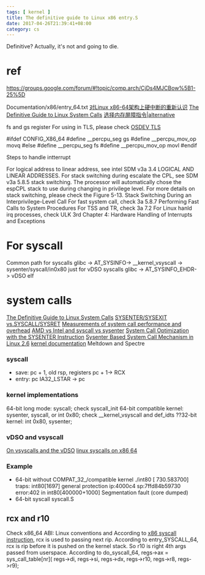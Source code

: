 ```yaml
---
tags: [ kernel ] 
title: The definitive guide to Linux x86 entry.S
date: 2017-04-26T21:39:41+08:00 
category: cs
---
```


Definitive? Actually, it's not and going to die.

# ref
https://groups.google.com/forum/#!topic/comp.arch/CjDs4MJCBow%5B1-25%5D

Documentation/x86/entry_64.txt
[对Linux x86-64架构上硬中断的重新认识](http://www.lenky.info/archives/2013/03/2245)
[The Definitive Guide to Linux System Calls](https://blog.packagecloud.io/eng/2016/04/05/the-definitive-guide-to-linux-system-calls/)
[选择内存屏障指令|alternative](http://www.groad.net/bbs/thread-3276-1-1.html)


fs and gs register
For using in TLS, please check [OSDEV TLS](http://wiki.osdev.org/Thread_Local_Storage#ABI)

#ifdef CONFIG_X86_64
#define __percpu_seg            gs
#define __percpu_mov_op         movq
#else
#define __percpu_seg            fs
#define __percpu_mov_op         movl
#endif

Steps to handle intterrupt

For logical address to linear address, see intel SDM v3a 3.4 LOGICAL AND LINEAR ADDRESSES.
For stack switching during escalate the CPL, see SDM v3a 5.8.5 stack switching. The processor will automatically chose the espCPL stack to use during changing in privilege level.
For more details on stack switching, please check the Figure 5-13. Stack Switching During an Interprivilege-Level Call
For fast system call, check 3a 5.8.7 Performing Fast Calls to System Procedures
For TSS and TR, check 3a 7.2
For Linux hanld irq processes, check ULK 3rd Chapter 4: Hardware Handling of Interrupts and Exceptions

# For syscall
Common path for syscalls
glibc -> AT_SYSINFO-> __kernel_vsyscall -> sysenter/syscall/in0x80
just for vDSO syscalls
glibc -> AT_SYSINFO_EHDR-> vDSO elf

# system calls
[The Definitive Guide to Linux System Calls](https://blog.packagecloud.io/eng/2016/04/05/the-definitive-guide-to-linux-system-calls/)
[SYSENTER/SYSEXIT vs.SYSCALL/SYSRET](https://groups.google.com/forum/#!topic/comp.arch/CjDs4MJCBow%5B1-25%5D)
[Measurements of system call performance and overhead](http://arkanis.de/weblog/2017-01-05-measurements-of-system-call-performance-and-overhead)
[AMD vs Intel and syscall vs sysenter](https://reverseengineering.stackexchange.com/a/16511/16996)
[System Call Optimization with the SYSENTER Instruction](https://www.codeguru.com/cpp/misc/misc/system/article.php/c8223/System-Call-Optimization-with-the-SYSENTER-Instruction.htm)
[Sysenter Based System Call Mechanism in Linux 2.6](http://articles.manugarg.com/systemcallinlinux2_6.html)
[kernel documentation](https://www.kernel.org/doc/Documentation/x86/entry_64.txt)
Meltdown and Spectre
### syscall
* save: pc + 1, old rsp, registers
pc + 1-> RCX
* entry: pc
IA32_LSTAR -> pc
### kernel implementations
64-bit long mode: syscall; check syscall_init
64-bit compatible kernel: sysenter, syscall, or int 0x80; check __kernel_vsyscall and def_idts
??32-bit kernel: int 0x80, sysenter;
### vDSO and vsyscall
[On vsyscalls and the vDSO](https://lwn.net/Articles/446528/)
[linux syscalls on x86 64](http://blog.tinola.com/?e=5)
### Example
* 64-bit without COMPAT_32_/compatible kernel
./int80
[  730.583700] traps: int80[1697] general protection ip:4000c4 sp:7ffd84b59730 error:402 in int80[400000+1000]
Segmentation fault (core dumped)
* 64-bit syscall
syscall.S

## rcx and r10
Check x86_64 ABI: Linux conventions and 
According to [x86 syscall instruction](https://www.felixcloutier.com/x86/syscall), rcx is used to passing next rip.
According to entry_SYSCALL_64, rcx is rip before it is pushed on the kernel stack.
So r10 is right 4th args passed from userspace.
According to do_syscall_64,
                regs->ax = sys_call_table[nr](
                        regs->di, regs->si, regs->dx,
                        regs->r10, regs->r8, regs->r9);

